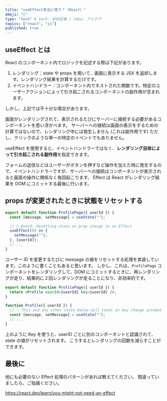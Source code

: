 ```yaml
---
title: "useEffect本当に使う？（React）"
emoji: "🐷"
type: "tech" # tech: 技術記事 / idea: アイデア
topics: ["react", "js"]
published: true
---
```


## useEffect とは

React のコンポーネント内でロジックを記述する際は下記があります。

1. レンダリング：state や props を用いて、画面に表示する JSX を返却します。レンダリング結果を計算するだけです。
2. イベントハンドラー：コンポーネント内でネストされた関数です。特定のユーザーアクションによって引き起こされるコンポーネントの副作用が含まれます。

しかし、上記では不十分な場合があります。

画面がレンダリングされて、表示されるたびにサーバーに接続する必要があるコンポーネントを思い浮かべます。
サーバーへの接続は画面の表示をするための計算ではないので、レンダリング中には発生しません (これは副作用です)
ただし、クリックのような単一の特定のイベントでもありません。

useEffect を使用すると、イベントハンドラーではなく、**レンダリング自体によって引き起こされる副作用**を指定できます。

フォームの送信などはユーザーがボタンを押すなど操作を加えた時に発生するので、イベントハンドラーですが、サーバーへの接続はコンポーネントが表示されると画面の操作に関係なく毎回起こります。
Effect は React がレンダリング結果を DOM にコミットする最後に行います。

## props が変更されたときに状態をリセットする

```jsx
export default function ProfilePage({ userId }) {
  const [message, setMessage] = useState("");

  // 🔴 Avoid: Resetting state on prop change in an Effect
  useEffect(() => {
    setMessage("");
  }, [userId]);
  // ...
}
```

ユーザー ID を変更するたびに message の値をリセットする処理を実装しています。このように書くこともあると思います。
しかし、これは、`ProfilePage` コンポーネントをレンダリングして、DOM にコミットするときに、再レンダリングが走り、結果的に２回レンダリングが走ることになり、非効率的です。

```jsx
export default function ProfilePage({ userId }) {
  return <Profile userId={userId} key={userId} />;
}

function Profile({ userId }) {
  // ✅ This and any other state below will reset on key change automatically
  const [message, setMessage] = useState("");
  // ...
}
```

上のように Key を使うと、userID ごとに別のコンポーネントと認識されて、state の値がリセットされます。
こうするとレンダリングの回数を減らすことができます。

## 最後に

他にも必要のない Effect 処理のパターンがあれば教えてください。
間違っていましたら、ご指摘ください。

https://react.dev/learn/you-might-not-need-an-effect
